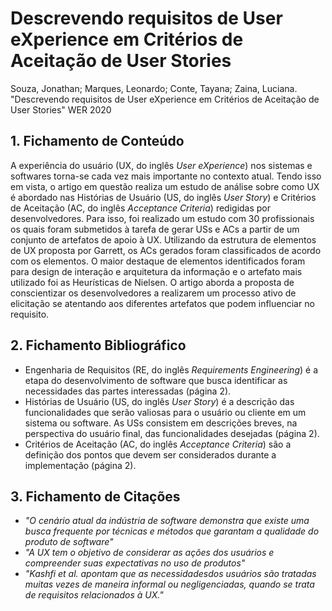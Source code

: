 # Descrevendo requisitos de User eXperience em Critérios de Aceitação de User Stories

Souza, Jonathan; Marques, Leonardo; Conte, Tayana; Zaina, Luciana. "Descrevendo requisitos de User eXperience em Critérios de Aceitação de User Stories" WER 2020

## 1. Fichamento de Conteúdo

A experiência do usuário (UX, do inglês _User eXperience_) nos sistemas e softwares torna-se cada vez mais importante no contexto atual. Tendo isso em vista, o artigo em questão realiza um estudo de análise sobre como UX é abordado nas Histórias de Usuário (US, do inglês _User Story_) e Critérios de Aceitação (AC, do inglês _Acceptance Criteria_) redigidas por desenvolvedores. Para isso, foi realizado um estudo com 30 profissionais os quais foram submetidos à tarefa de gerar USs e ACs a partir de um conjunto de artefatos de apoio à UX. Utilizando da estrutura de elementos de UX proposta por Garrett, os ACs gerados foram classificados de acordo com os elementos. O maior destaque de elementos identificados foram para design de interação e arquitetura da informação e o artefato mais utilizado foi as Heurísticas de Nielsen. O artigo aborda a proposta de conscientizar os desenvolvedores a realizarem um processo ativo de elicitação se atentando aos diferentes artefatos que podem influenciar no requisito.

## 2. Fichamento Bibliográfico 

* Engenharia de Requisitos (RE, do inglês _Requirements Engineering_) é a etapa do desenvolvimento de software que busca identificar as necessidades das partes interessadas (página 2).
* Histórias de Usuário (US, do inglês _User Story_) é a descrição das funcionalidades que serão valiosas para o usuário ou cliente em um sistema ou software. As USs consistem em descrições breves, na perspectiva do usuário final, das funcionalidades desejadas (página 2).
* Critérios de Aceitação (AC, do inglês _Acceptance Criteria_) são a definição dos pontos que devem ser considerados durante a implementação (página 2).

## 3. Fichamento de Citações 

* _"O cenário atual da indústria de software demonstra que existe uma busca frequente por técnicas e métodos que garantam a qualidade do produto de software"_
* _"A UX tem o objetivo de considerar as ações dos usuários e compreender suas expectativas no uso de produtos"_
* _"Kashfi et al. apontam que as necessidadesdos usuários são tratadas muitas vezes de maneira informal ou negligenciadas, quando se trata de requisitos relacionados à UX."_
